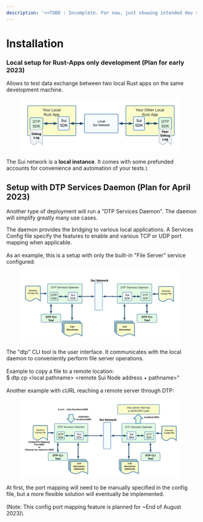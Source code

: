 ```yaml
---
description: '<<TODO : Incomplete. For now, just showing intended dev setups for 2023>>'
---
```


# Installation

### Local setup for Rust-Apps only development  (Plan for early 2023)

Allows to test data exchange between two local Rust apps on the same development machine.

<figure><img src="../.gitbook/assets/install_1.png" alt=""><figcaption></figcaption></figure>

The Sui network is a **local instance**. It comes with some prefunded accounts for convenience and automation of your tests.\


## Setup with DTP Services Daemon (Plan for April 2023)

Another type of deployment will run a "DTP Services Daemon". The daemon will simplify greatly many use cases.

The daemon provides the bridging to various local applications. A Services Config file specify the features to enable and various TCP or UDP port mapping when applicable.\
\
As an example, this is a setup with only the built-in "File Server" service configured:

<figure><img src="../.gitbook/assets/install_2.png" alt=""><figcaption></figcaption></figure>

The "dtp" CLI tool is the user interface. It communicates with the local daemon to conveniently perform file server operations. \
\
Example to copy a file to a remote location:\
&#x20;   $ dtp cp \<local pathname> \<remote Sui Node address + pathname>"\
\
Another example with cURL reaching a remote server through DTP:

<figure><img src="../.gitbook/assets/install_3.png" alt=""><figcaption></figcaption></figure>

At first, the port mapping will need to be manually specified in the config file, but a more flexible solution will eventually be implemented.\
\
(Note: This config port mapping feature is planned for \~End of August 2023)\

